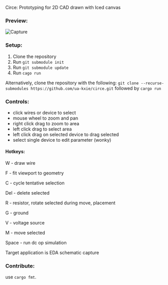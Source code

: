 Circe: Prototyping for 2D CAD drawn with Iced canvas

### Preview:
![Capture](https://github.com/ua-kxie/circe/assets/56177821/467531f5-45cc-4690-8f6d-2a49444faafe)

### Setup:
1. Clone the repository
2. Run `git submodule init`
2. Run `git submodule update`
3. Run `cago run`

Alternatively, clone the repository with the following:
`git clone --recurse-submodules https://github.com/ua-kxie/circe.git`
followed by `cargo run`

### Controls: 
* click wires or device to select  
* mouse wheel to zoom and pan  
* right click drag to zoom to area  
* left click drag to select area
* left click drag on selected device to drag selected
* select single device to edit parameter (wonky)  
  
#### Hotkeys:

W - draw wire

F - fit viewport to geometry

C - cycle tentative selection

Del - delete selected

R - resistor, rotate selected during move, placement

G - ground

V - voltage source

M - move selected

Space - run dc op simulation  


Target application is EDA schematic capture

### Contribute:
use `cargo fmt`.
